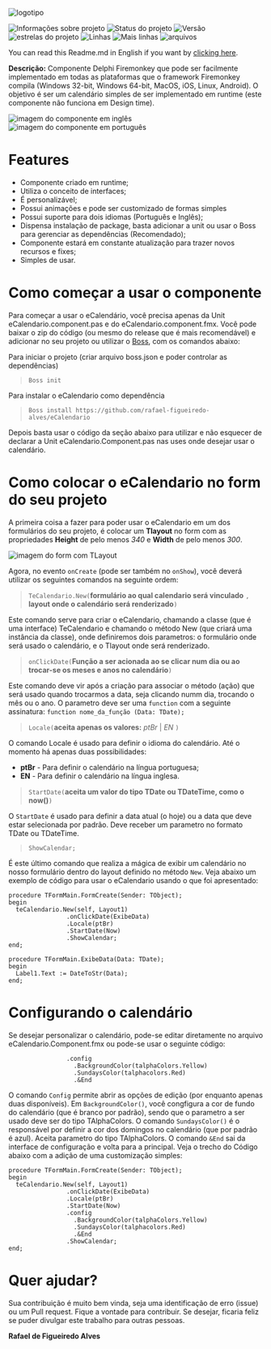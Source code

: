 ![logotipo](https://github.com/rafael-figueiredo-alves/eCalendario/blob/main/img/logo.png)

![Informações sobre projeto](https://img.shields.io/badge/Vers%C3%A3o%20do%20Delphi-10.4.2%20Community-brightgreen)
![Status do projeto](https://img.shields.io/badge/Status%20do%20projeto-Vers%C3%A3o%201.0%20finalizada-brightgreen)
![Versão](https://img.shields.io/badge/Vers%C3%A3o%20do%20Projeto-1.0-brightgreen)
![estrelas do projeto](https://img.shields.io/github/stars/rafael-figueiredo-alves/eCalendario?style=flat-square)
![Linhas](https://tokei.rs/b1/github/rafael-figueiredo-alves/eCalendario?color=red&category=lines&style=flat-square)
![Mais linhas](https://tokei.rs/b1/github/rafael-figueiredo-alves/eCalendario?color=green&category=code&style=flat-square)
![arquivos](https://tokei.rs/b1/github/rafael-figueiredo-alves/eCalendario?color=yellow&category=files&style=flat-square)

You can read this Readme.md in English if you want by [clicking here](https://github.com/rafael-figueiredo-alves/eCalendario/blob/main/README-EN.md).

**Descrição:** Componente Delphi Firemonkey que pode ser facilmente implementado em todas as plataformas que o framework Firemonkey compila (Windows 32-bit, Windows 64-bit, MacOS, iOS, Linux, Android). O objetivo é ser um calendário simples de ser implementado em runtime (este componente não funciona em Design time).

![imagem do componente em inglês](https://github.com/rafael-figueiredo-alves/eCalendario/blob/main/img/img_componente.png) ![imagem do componente em português](https://github.com/rafael-figueiredo-alves/eCalendario/blob/main/img/img_componente_portugues.png)

# Features

* Componente criado em runtime;
* Utiliza o conceito de interfaces;
* É personalizável;
* Possui animações e pode ser customizado de formas simples
* Possui suporte para dois idiomas (Português e Inglês);
* Dispensa instalação de package, basta adicionar a unit ou usar o Boss para gerenciar as dependências (Recomendado);
* Componente estará em constante atualização para trazer novos recursos e fixes;
* Simples de usar.

# Como começar a usar o componente

Para começar a usar o eCalendário, você precisa apenas da Unit eCalendario.component.pas e do eCalendario.component.fmx. Você pode baixar o zip do código (ou mesmo do release que é mais recomendável) e adicionar no seu projeto ou utilizar o [Boss](https://github.com/HashLoad/boss), com os comandos abaixo:

Para iniciar o projeto (criar arquivo boss.json e poder controlar as dependências)

> ` Boss init `

Para instalar o eCalendario como dependência
> ` Boss install https://github.com/rafael-figueiredo-alves/eCalendario `

Depois basta usar o código da seção abaixo para utilizar e não esquecer de declarar a Unit eCalendario.Component.pas nas uses onde desejar usar o calendário.

# Como colocar o eCalendario no form do seu projeto

A primeira coisa a fazer para poder usar o eCalendario em um dos formulários do seu projeto, é colocar um **Tlayout** no form com as propriedades **Height** de pelo menos *340* e **Width** de pelo menos _300_.

![imagem do form com TLayout](https://github.com/rafael-figueiredo-alves/eCalendario/blob/main/img/TLayout.png)

Agora, no evento `onCreate` (pode ser também no `onShow`), você deverá utilizar os seguintes comandos na seguinte ordem:

> `TeCalendario.New(`**formulário ao qual calendario será vinculado** `, ` **layout onde o calendário será renderizado**`)`

Este comando serve para criar o eCalendario, chamando a classe (que é uma interface) TeCalendario e chamando o método New (que criará uma instância da classe), onde definiremos dois parametros: o formulário onde será usado o calendário, e o Tlayout onde será renderizado.

> `onClickDate(`**Função a ser acionada ao se clicar num dia ou ao trocar-se os meses e anos no calendário**`)`

Este comando deve vir após a criação para associar o método (ação) que será usado quando trocarmos a data, seja clicando numm dia, trocando o mês ou o ano. O parametro deve ser uma `function` com a seguinte assinatura: `function nome_da_função (Data: TDate);`

> `Locale(`**aceita apenas os valores:** *ptBr* | *EN* `)`

O comando Locale é usado para definir o idioma do calendário. Até o momento há apenas duas possibilidades:
* **ptBr** - Para definir o calendário na língua portuguesa;
* **EN** - Para definir o calendário na língua inglesa.

> `StartDate(`**aceita um valor do tipo TDate ou TDateTime, como o now()**`)`

O `StartDate` é usado para definir a data atual (o hoje) ou a data que deve estar selecionada por padrão. Deve receber um parametro no formato TDate ou TDateTime.

> `ShowCalendar;`

É este último comando que realiza a mágica de exibir um calendário no nosso formulário dentro do layout definido no método `New`. Veja abaixo um exemplo de código para usar o eCalendario usando o que foi apresentado:

```Delphi
procedure TFormMain.FormCreate(Sender: TObject);
begin
  teCalendario.New(self, Layout1)
                .onClickDate(ExibeData)
                .Locale(ptBr)
                .StartDate(Now)
                .ShowCalendar;
end;

procedure TFormMain.ExibeData(Data: TDate);
begin
  Label1.Text := DateToStr(Data);
end;
```

# Configurando o calendário

Se desejar personalizar o calendário, pode-se editar diretamente no arquivo eCalendario.Component.fmx ou pode-se usar o seguinte código:

```Delphi
                .config
                  .BackgroundColor(talphaColors.Yellow)
                  .SundaysColor(talphacolors.Red)
                  .&End
```

O comando `Config` permite abrir as opções de edição (por enquanto apenas duas disponíveis). Em `BackgroundColor()`, você congfigura a cor de fundo do calendário (que é branco por padrão), sendo que o parametro a ser usado deve ser do tipo TAlphaColors. O comando `SundaysColor()` é o responsável por definir a cor dos domingos no calendário (que por padrão é azul). Aceita parametro do tipo TAlphaColors. O comando `&End` sai da interface de configuração e volta para a principal. Veja o trecho do Código abaixo com a adição de uma customização simples:

```Delphi
procedure TFormMain.FormCreate(Sender: TObject);
begin
  teCalendario.New(self, Layout1)
                .onClickDate(ExibeData)
                .Locale(ptBr)
                .StartDate(Now)
                .config
                  .BackgroundColor(talphaColors.Yellow)
                  .SundaysColor(talphacolors.Red)
                  .&End
                .ShowCalendar;
end;
```

# Quer ajudar?

Sua contribuição é muito bem vinda, seja uma identificação de erro (issue) ou um Pull request. Fique a vontade para contribuir. Se desejar, ficaria feliz se puder divulgar este trabalho para outras pessoas.

**Rafael de Figueiredo Alves**
